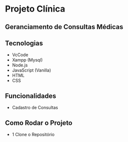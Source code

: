 # Projeto Clínica
## Geranciamento de Consultas Médicas

## Tecnologias
- VcCode
- Xampp (Mysql)
- Node.js
- JavaScript (Vanilla)
- HTML
- CSS

## Funcionalidades 
- Cadastro de Consultas

## Como Rodar  o Projeto
- 1 Clone o Repositório